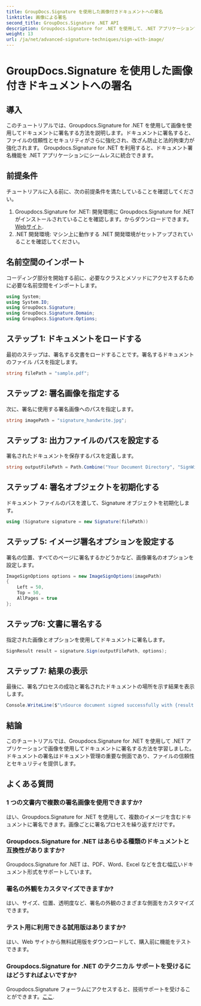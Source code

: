 ```yaml
---
title: GroupDocs.Signature を使用した画像付きドキュメントへの署名
linktitle: 画像による署名
second_title: GroupDocs.Signature .NET API
description: Groupdocs.Signature for .NET を使用して、.NET アプリケーションで画像を使用してドキュメントに署名する方法を学びます。ドキュメントのセキュリティと信頼性を簡単に強化します。
weight: 13
url: /ja/net/advanced-signature-techniques/sign-with-image/
---
```


# GroupDocs.Signature を使用した画像付きドキュメントへの署名

## 導入
このチュートリアルでは、Groupdocs.Signature for .NET を使用して画像を使用してドキュメントに署名する方法を説明します。ドキュメントに署名すると、ファイルの信頼性とセキュリティがさらに強化され、改ざん防止と法的拘束力が強化されます。 Groupdocs.Signature for .NET を利用すると、ドキュメント署名機能を .NET アプリケーションにシームレスに統合できます。
## 前提条件
チュートリアルに入る前に、次の前提条件を満たしていることを確認してください。
1.  Groupdocs.Signature for .NET: 開発環境に Groupdocs.Signature for .NET がインストールされていることを確認します。からダウンロードできます。[Webサイト](https://releases.groupdocs.com/signature/net/).
2. .NET 開発環境: マシン上に動作する .NET 開発環境がセットアップされていることを確認してください。

## 名前空間のインポート
コーディング部分を開始する前に、必要なクラスとメソッドにアクセスするために必要な名前空間をインポートします。
```csharp
using System;
using System.IO;
using GroupDocs.Signature;
using GroupDocs.Signature.Domain;
using GroupDocs.Signature.Options;
```
## ステップ 1: ドキュメントをロードする
最初のステップは、署名する文書をロードすることです。署名するドキュメントのファイル パスを指定します。
```csharp
string filePath = "sample.pdf";
```
## ステップ 2: 署名画像を指定する
次に、署名に使用する署名画像へのパスを指定します。
```csharp
string imagePath = "signature_handwrite.jpg";
```
## ステップ 3: 出力ファイルのパスを設定する
署名されたドキュメントを保存するパスを定義します。
```csharp
string outputFilePath = Path.Combine("Your Document Directory", "SignWithImage", fileName);
```
## ステップ 4: 署名オブジェクトを初期化する
ドキュメント ファイルのパスを渡して、Signature オブジェクトを初期化します。
```csharp
using (Signature signature = new Signature(filePath))
```
## ステップ 5: イメージ署名オプションを設定する
署名の位置、すべてのページに署名するかどうかなど、画像署名のオプションを設定します。
```csharp
ImageSignOptions options = new ImageSignOptions(imagePath)
{
    Left = 50,
    Top = 50,
    AllPages = true
};
```
## ステップ6: 文書に署名する
指定された画像とオプションを使用してドキュメントに署名します。
```csharp
SignResult result = signature.Sign(outputFilePath, options);
```
## ステップ 7: 結果の表示
最後に、署名プロセスの成功と署名されたドキュメントの場所を示す結果を表示します。
```csharp
Console.WriteLine($"\nSource document signed successfully with {result.Succeeded.Count} signature(s).\nFile saved at {outputFilePath}.");
```

## 結論
このチュートリアルでは、Groupdocs.Signature for .NET を使用して .NET アプリケーションで画像を使用してドキュメントに署名する方法を学習しました。ドキュメントの署名はドキュメント管理の重要な側面であり、ファイルの信頼性とセキュリティを提供します。
## よくある質問
### 1 つの文書内で複数の署名画像を使用できますか?
はい、Groupdocs.Signature for .NET を使用して、複数のイメージを含むドキュメントに署名できます。画像ごとに署名プロセスを繰り返すだけです。
### Groupdocs.Signature for .NET はあらゆる種類のドキュメントと互換性がありますか?
Groupdocs.Signature for .NET は、PDF、Word、Excel などを含む幅広いドキュメント形式をサポートしています。
### 署名の外観をカスタマイズできますか?
はい、サイズ、位置、透明度など、署名の外観のさまざまな側面をカスタマイズできます。
### テスト用に利用できる試用版はありますか?
はい、Web サイトから無料試用版をダウンロードして、購入前に機能をテストできます。
### Groupdocs.Signature for .NET のテクニカル サポートを受けるにはどうすればよいですか?
 Groupdocs.Signature フォーラムにアクセスすると、技術サポートを受けることができます。[ここ](https://forum.groupdocs.com/c/signature/13).